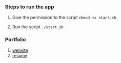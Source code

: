 ### Steps to run the app

1. Give the permission to the script
`chmod +x start.sh`

2. Run the script
`./start.sh `

### Portfolio
1. [website](https://portfolio-1sh1vam.vercel.app)
2. [resume](https://s3.amazonaws.com/attachments.angel.co/8624130-7d8ae7575947afa2f6665440d5676a49.pdf?X-Amz-Algorithm=AWS4-HMAC-SHA256&X-Amz-Credential=ASIATAVHNKYQTINXJSFK%2F20230625%2Fus-east-1%2Fs3%2Faws4_request&X-Amz-Date=20230625T083347Z&X-Amz-Expires=3600&X-Amz-Security-Token=IQoJb3JpZ2luX2VjEMD%2F%2F%2F%2F%2F%2F%2F%2F%2F%2FwEaCXVzLXdlc3QtMiJIMEYCIQDiQkZ3s0LAJAcWXoDVQtbddhhZ7MEulFsRJfQDJ%2BC1nAIhAJf4l3Eah1G7vJiCBgoCYaBuU7FHp0DsKhkOsP9EPmdPKooFCCkQABoMMjA3NTgzMjcwNDMzIgzAW5rmXJ%2FIyHJPwv0q5wTHma9Kg%2BLEupmIkTs6kHUBdLz2QBLlqS1doCRDBmP4fIgodakN%2FXKnW1%2BWsP7AcM9TzmrTz3rtv7bx5w6MWFOUlQcDWoWKBaGkTyftXE3f9jlLbDdCIB81utCtcLYk1tqKjmxE4%2F9GxGBF5pPoAX9XpYVmdsA7LkSX5YTgNcdjNGRJB9KOlR9EyIGhBIDbtyKIEQsnqbRKdzc0D6%2Bpb%2BPoz5hSVY7aywQ27AzPf193qLUXhG9oWy3KkXIGBJ3JSRMi6iYDZzt031271HKNPNk2NM%2BKDiKgcki51dzkSJ%2Fv5uagkbMfDVSPUpwJq2fQFu5CpTOTZ6PA49ur5XZUiU14ZtrASTx3VNfAUa0piN4sEg%2BSwXc2FvREYQzXF4oifmsGzefdaHzm4aCnNOWq55Am0ZqRPp%2FhEJHdTuoTDUG4Eo0yYuJMPtidpdVLswx2rt0C%2FGubpAWdQxz0XSiDzxH73q%2BjJ0lv9IoVd2E19%2Bv%2F651bh%2FnWbt4cOC0s98t9krD%2FU6JNRLaM9%2FGyIvJMFWXDdkqDaIZ4KBWOmFB8I%2FYAMNeq9LZRI4FAKPb3ELerxnQ25apE76NHFVaX8ZGyIV5cZl5HD7fsI3BGErN6zsbsjYQnmhDhEyyM4jMJz4c4GDc9ioPEEOJP7bj70uqWFqeSReG%2FEVFxj5J1%2FuttdpbVBd%2Fd9ZOdyCbJLkVBynzhdXSvU3fC%2BErEn6lHfVuq6aTK4XQSJ9ZIue9kf1HSNeaokxM0mL4LuZMnJ6f10Ti2rM1LyQhsqBOy7WlKd3OOGa9FfPgR0u0ZSTyUxqEaunVwy3cqXSDvTbkwjeXfpAY6mQFEiwTi1nm1UIGsuyDMi%2B35Vxsjmtc5mnwiWOSwmLMX9Jh9mvJ9m68g1RIvHpzVBPLmxvjJEijCxnR3UFKPkmk180cPv8QYwaVGdHxUSJbwfrxg8NLwKLZG2EO1ujlKhel9P3bzdIWTXVvQZetgcx9jRvlz33c2n0YABLak1BxcKIuTRQoLlXil6JvrGZAuJiwTovXOh8fPW5o%3D&X-Amz-SignedHeaders=host&X-Amz-Signature=ef2104dfee6b4588f21d705d809939af44c8f6b0becd8f8b8bdcf36938097658)